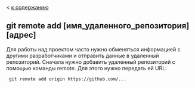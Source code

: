 < [к содержанию](./readme.md)

## git remote add [имя_удаленного_репозитория] [адрес] 

Для работы над проектом часто нужно обменяться информацией с другими разработчиками и отправить данные в удаленный репозиторий.
Сначала нужно добавить удаленный репозиторий с помощью команды remote. Для этого нужно передать ей URL:

```bash=
 git remote add origin https://github.com/...

 ```